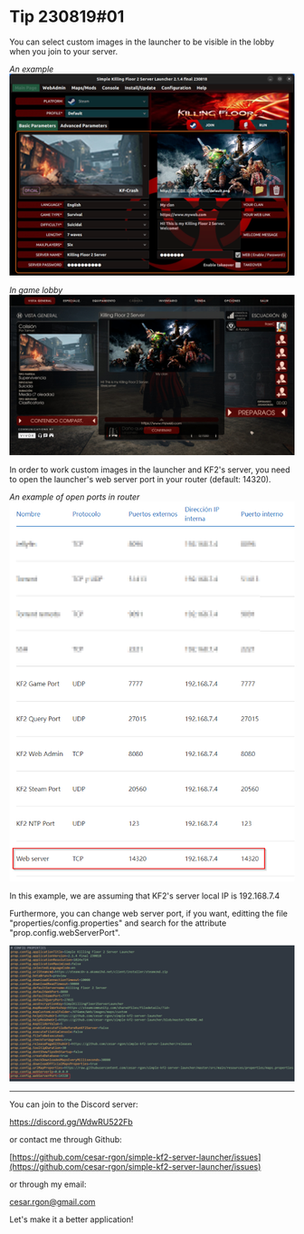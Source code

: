 # Tip 230819#01

You can select custom images in the launcher to be visible in the lobby when you join to your server.

*An example*
![Launcher screenshot](../../doc/images/screenshot14.png)

*In game lobby*
![Launcher screenshot](../../doc/images/screenshot-in-game2.jpg)

In order to work custom images in the launcher and KF2's server, you need to open the launcher's web server port in your router (default: 14320).

*An example of open ports in router*
![Launcher screenshot](../images/tip3-01.png)

In this example, we are assuming that KF2's server local IP is 192.168.7.4

Furthermore, you can change web server port, if you want, editting the file "properties/config.properties" and search for the attribute "prop.config.webServerPort".

![Launcher screenshot](../images/tip3-02.png)

---

You can join to the Discord server:

https://discord.gg/WdwRU522Fb

or contact me through Github:

[https://github.com/cesar-rgon/simple-kf2-server-launcher/issues](https://github.com/cesar-rgon/simple-kf2-server-launcher/issues)

or through my email:

[cesar.rgon@gmail.com](mailto:cesar.rgon@gmail.com)

Let's make it a better application!